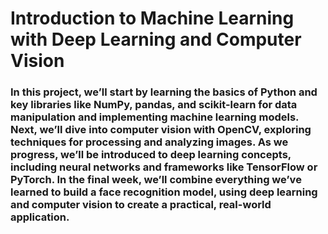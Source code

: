 # Introduction to Machine Learning with Deep Learning and Computer Vision

### In this project, we’ll start by learning the basics of Python and key libraries like NumPy, pandas, and scikit-learn for data manipulation and implementing machine learning models. Next, we’ll dive into computer vision with OpenCV, exploring techniques for processing and analyzing images. As we progress, we’ll be introduced to deep learning concepts, including neural networks and frameworks like TensorFlow or PyTorch. In the final week, we’ll combine everything we’ve learned to build a face recognition model, using deep learning and computer vision to create a practical, real-world application.






























